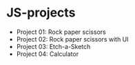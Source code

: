 # JS-projects

- Project 01: Rock paper scissors
- Project 02: Rock paper scissors with UI
- Project 03: Etch-a-Sketch
- Project 04: Calculator
